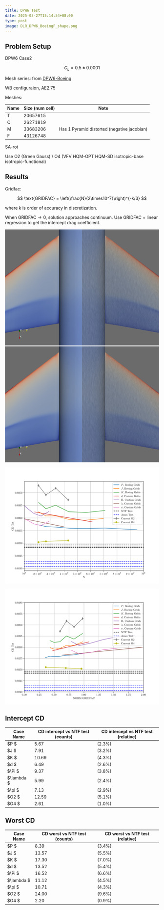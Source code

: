 ```yaml
---
title: DPW6 Test
date: 2025-03-27T15:14:54+08:00
type: post
image: DLR_DPW6_BoeingF_shape.png
---
```


## Problem Setup

DPW6 Case2

$$
C_L=0.5\pm0.0001
$$

Mesh series: from [DPW6-Boeing](https://dpw.larc.nasa.gov/DPW6/Boeing_Babcock_Unstructured_CC.REV00/WB-AE2.75/)

WB configuraion, AE2.75

Meshes:

| Name | Size (num cell) | Note                                        |
| ---- | --------------- | ------------------------------------------- |
| T    | 20657615        |                                             |
| C    | 26271819        |                                             |
| M    | 33683206        | Has 1 Pyramid distorted (negative jacobian) |
| F    | 43126748        |                                             |

SA-rot

Use O2 (Green Gauss) / O4 (VFV HQM-OPT HQM-SD isotropic-base isotropic-functional) 

## Results

Gridfac: 

$$
\text{GRIDFAC} = \left(\frac{N}{2\times10^7}\right)^{-k/3}
$$

where $k$ is order of accuracy in discretization.

When $\text{GRIDFAC}\rightarrow0$, solution approaches continuum. Use $\text{GRIDFAC}$ + linear regression to get the intercept drag coefficient.

![O2-friction](O2_F_P0.png) ![O4-friction](O4_F_P0.png)

![CD-grid size](crm_BoeingSeries_CDGS.png)

![CD-GRIDFAC](crm_BoeingSeries_CDGF.png)

## Intercept CD



| Case Name          | CD intercept vs NTF test (counts) | CD intercept vs NTF test (relative) |
| ------------------ | --------------------------------- | ----------------------------------- |
| $P               $ | 5.67                              | \(2.3\%\)                           |
| $J               $ | 7.91                              | \(3.2\%\)                           |
| $K               $ | 10.69                             | \(4.3\%\)                           |
| $d               $ | 6.49                              | \(2.6\%\)                           |
| $\Pi             $ | 9.37                              | \(3.8\%\)                           |
| $\lambda         $ | 5.99                              | \(2.4\%\)                           |
| $\pi             $ | 7.13                              | \(2.9\%\)                           |
| $O2              $ | 12.59                             | \(5.1\%\)                           |
| $O4              $ | 2.61                              | \(1.0\%\)                           |

## Worst CD



| Case Name          | CD worst vs NTF test (counts) | CD worst vs NTF test (relative) |
| ------------------ | ----------------------------- | ------------------------------- |
| $P               $ | 8.39                          | \(3.4\%\)                       |
| $J               $ | 13.57                         | \(5.5\%\)                       |
| $K               $ | 17.30                         | \(7.0\%\)                       |
| $d               $ | 13.52                         | \(5.4\%\)                       |
| $\Pi             $ | 16.52                         | \(6.6\%\)                       |
| $\lambda         $ | 11.12                         | \(4.5\%\)                       |
| $\pi             $ | 10.71                         | \(4.3\%\)                       |
| $O2              $ | 24.00                         | \(9.6\%\)                       |
| $O4              $ | 2.20                          | \(0.9\%\)                       |

